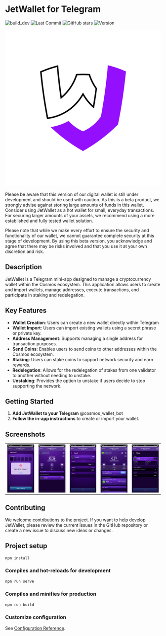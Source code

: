# JetWallet for Telegram

![build_dev](https://github.com/bro-n-bro/jetWallet/workflows/build_dev/badge.svg)
![Last Commit](https://img.shields.io/github/last-commit/bro-n-bro/jetWallet.svg)
![GitHub stars](https://img.shields.io/github/stars/bro-n-bro/jetWallet.svg?style=social&label=Star)
![Version](https://img.shields.io/endpoint?url=https://raw.githubusercontent.com/bro-n-bro/jetWallet/dev/version-badge.json)

![logo](logo.png)

Please be aware that this version of our digital wallet is still under development and should be used with caution. As this is a beta product, we strongly advise against storing large amounts of funds in this wallet. Consider using JetWallet as a hot wallet for small, everyday transactions. For securing larger amounts of your assets, we recommend using a more established and fully tested wallet solution.

Please note that while we make every effort to ensure the security and functionality of our wallet, we cannot guarantee complete security at this stage of development. By using this beta version, you acknowledge and agree that there may be risks involved and that you use it at your own discretion and risk.

## Description
JetWallet is a Telegram mini-app designed to manage a cryptocurrency wallet within the Cosmos ecosystem. This application allows users to create and import wallets, manage addresses, execute transactions, and participate in staking and redelegation.

## Key Features
- **Wallet Creation**: Users can create a new wallet directly within Telegram
- **Wallet Import**: Users can import existing wallets using a secret phrase or private key.
- **Address Management**: Supports managing a single address for transaction purposes.
- **Send Coins**: Enables users to send coins to other addresses within the Cosmos ecosystem.
- **Staking**: Users can stake coins to support network security and earn rewards.
- **Redelegation**: Allows for the redelegation of stakes from one validator to another without needing to unstake.
- **Unstaking**: Provides the option to unstake if users decide to stop supporting the network.

## Getting Started
1. **Add JetWallet to your Telegram** @cosmos_wallet_bot
2. **Follow the in-app instructions** to create or import your wallet.

## Screenshots

|         |         |         |         |         |
|---------|---------|---------|---------|---------|
| ![](./screenshots/auth.PNG)  | ![](./screenshots/mainscreen.PNG)  | ![](./screenshots/sendscreen.PNG)  | ![](./screenshots/stakescreen.PNG)  | ![](./screenshots/stakingscreen.PNG)  |

 

## Contributing
We welcome contributions to the project. If you want to help develop JetWallet, please review the current issues in the GitHub repository or create a new issue to discuss new ideas or changes.

## Project setup
```
npm install
```

### Compiles and hot-reloads for development
```
npm run serve
```

### Compiles and minifies for production
```
npm run build
```

### Customize configuration
See [Configuration Reference](https://cli.vuejs.org/config/).
